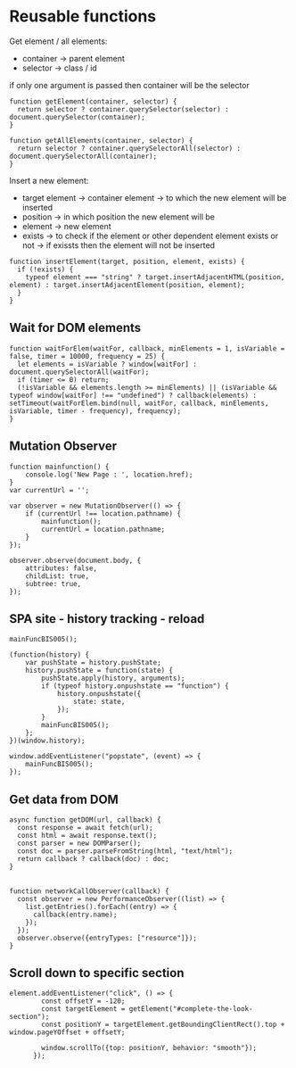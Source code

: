 # Reusable functions

Get element / all elements:

- container -> parent element
- selector -> class / id

if only one argument is passed then container will be the selector

```
function getElement(container, selector) {
  return selector ? container.querySelector(selector) : document.querySelector(container);
}
```

```
function getAllElements(container, selector) {
  return selector ? container.querySelectorAll(selector) : document.querySelectorAll(container);
}
```

Insert a new element:

- target element -> container element -> to which the new element will be inserted
- position -> in which position the new element will be
- element -> new element
- exists -> to check if the element or other dependent element exists or not -> if exissts then the element will not be inserted

```
function insertElement(target, position, element, exists) {
  if (!exists) {
    typeof element === "string" ? target.insertAdjacentHTML(position, element) : target.insertAdjacentElement(position, element);
  }
}
```

## Wait for DOM elements

```
function waitForElem(waitFor, callback, minElements = 1, isVariable = false, timer = 10000, frequency = 25) {
  let elements = isVariable ? window[waitFor] : document.querySelectorAll(waitFor);
  if (timer <= 0) return;
  (!isVariable && elements.length >= minElements) || (isVariable && typeof window[waitFor] !== "undefined") ? callback(elements) : setTimeout(waitForElem.bind(null, waitFor, callback, minElements, isVariable, timer - frequency), frequency);
}
```

## Mutation Observer

```
function mainfunction() {
	console.log('New Page : ', location.href);
}
var currentUrl = '';

var observer = new MutationObserver(() => {
	if (currentUrl !== location.pathname) {
		mainfunction();
		currentUrl = location.pathname;
	}
});

observer.observe(document.body, {
	attributes: false,
	childList: true,
	subtree: true,
});

```

## SPA site - history tracking - reload

```
mainFuncBIS005();

(function(history) {
    var pushState = history.pushState;
    history.pushState = function(state) {
        pushState.apply(history, arguments);
        if (typeof history.onpushstate == "function") {
            history.onpushstate({
                state: state,
            });
        }
        mainFuncBIS005();
    };
})(window.history);

window.addEventListener("popstate", (event) => {
    mainFuncBIS005();
});
```

## Get data from DOM

```
async function getDOM(url, callback) {
  const response = await fetch(url);
  const html = await response.text();
  const parser = new DOMParser();
  const doc = parser.parseFromString(html, "text/html");
  return callback ? callback(doc) : doc;
}

```

##

```
function networkCallObserver(callback) {
  const observer = new PerformanceObserver((list) => {
    list.getEntries().forEach((entry) => {
      callback(entry.name);
    });
  });
  observer.observe({entryTypes: ["resource"]});
}
```

## Scroll down to specific section

```
element.addEventListener("click", () => {
        const offsetY = -120;
        const targetElement = getElement("#complete-the-look-section");
        const positionY = targetElement.getBoundingClientRect().top + window.pageYOffset + offsetY;

        window.scrollTo({top: positionY, behavior: "smooth"});
      });
```
